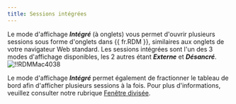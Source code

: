 ```yaml
---
title: Sessions intégrées
---
```

Le mode d'affichage ***Intégré*** (à onglets) vous permet d'ouvrir plusieurs sessions sous forme d'onglets dans {{ fr.RDM }}, similaires aux onglets de votre navigateur Web standard. Les sessions intégrées sont l'un des 3 modes d'affichage disponibles, les 2 autres étant ***Externe*** et ***Désancré***.  
![!!RDMMac4038](https://webdevolutions.azureedge.net/docs/fr/rdm/mac/RdmMac4038.png) 

Le mode d'affichage ***Intégré*** permet également de fractionner le tableau de bord afin d'afficher plusieurs sessions à la fois. Pour plus d'informations, veuillez consulter notre rubrique [Fenêtre divisée](/fr/rdm/mac/user-interface/content-area/embedded-sessions/split-windows/). 
